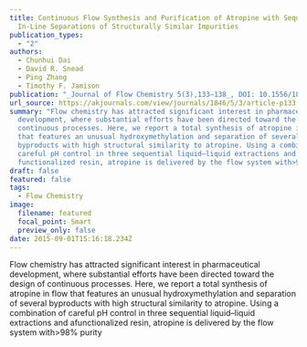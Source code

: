 ```yaml
---
title: Continuous Flow Synthesis and Purification of Atropine with Sequential
  In-Line Separations of Structurally Similar Impurities
publication_types:
  - "2"
authors:
  - Chunhui Dai
  - David R. Snead
  - Ping Zhang
  - Timothy F. Jamison
publication: "_Journal of Flow Chemistry 5(3),133–138_, DOI: 10.1556/1846.2015.00013"
url_source: https://akjournals.com/view/journals/1846/5/3/article-p133.xml
summary: "Flow chemistry has attracted significant interest in pharmaceutical
  development, where substantial efforts have been directed toward the design of
  continuous processes. Here, we report a total synthesis of atropine in flow
  that features an unusual hydroxymethylation and separation of several
  byproducts with high structural similarity to atropine. Using a combination of
  careful pH control in three sequential liquid–liquid extractions and a
  functionalized resin, atropine is delivered by the flow system with>98% purity"
draft: false
featured: false
tags:
  - Flow Chemistry
image:
  filename: featured
  focal_point: Smart
  preview_only: false
date: 2015-09-01T15:16:18.234Z
---
```

  Flow chemistry has attracted significant interest in pharmaceutical development, where substantial efforts have been directed toward the design of continuous processes. Here, we report a total synthesis of atropine in flow that features an unusual hydroxymethylation and separation of several byproducts with high structural similarity to atropine. Using a combination of careful pH control in three sequential liquid–liquid extractions and afunctionalized resin, atropine is delivered by the flow system with>98% purity
